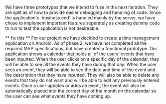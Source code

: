 We have three prototypes that we intend to fuse in the next iteration. They are split as of now to provide easier debugging and handling of code. Since the application's 'business end' is handled mainly by the server, we have chose to implement important features seperately as creating dummy code to run to test the application is not desireable.

 ** fix this **
For our project we have decided to create a time management application on Android. As of phase 2, we have not completed all the required MVP specifications, but have created a functional prototype. Our application shows a calendar that holds all of the users’ events that have been inputted. When the user clicks on a specific day of the calendar, they will be able to see all the events they have during that day. When the user sees an event, they will be able to see the date and time of the event and the description that they have inputted. They will also be able to delete any events that they do not want and will be able to edit any previously entered events. Once a user updates or adds an event, the event will also be automatically placed into the correct day of the month on the calendar so the user can see what events they have coming up. 
